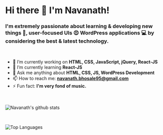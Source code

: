 <h1 align="left"> Hi there 👋 I'm Navanath! </h1>

<h3 align="left"> I'm extremely passionate about learning & developing new things 🚀, user-focused UIs 😍 WordPress applications 💻 by considering the best & latest technology. </h3>

<br />

- 🔭 I’m currently working on **HTML, CSS, JavaScript, jQuery, React-JS**
- 🌱 I’m currently learning **React-JS**
- 💬 Ask me anything about **HTML, CSS, JS, WordPress Development**
- 📫 How to reach me: **navanath.bhosale95@gmail.com**
- ⚡ Fun fact: **I'm very fond of music.**

<br />

![Navanath's github stats](https://github-readme-stats.vercel.app/api?username=imnavanath&include_all_commits=true&show_icons=true)

<br />

![Top Languages](https://github-readme-stats.vercel.app/api/top-langs/?username=imnavanath&layout=compact&hide=html)